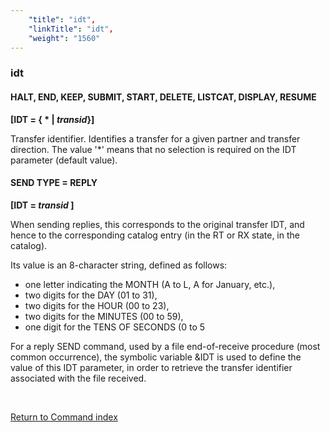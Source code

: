 ```yaml
---
    "title": "idt",
    "linkTitle": "idt",
    "weight": "1560"
---
```

<span id="idt"></span>

### idt

#### HALT, END, KEEP, SUBMIT, START, DELETE, LISTCAT, DISPLAY, RESUME

******[IDT =
{ <span class="underline">\*</span> &#124; *transid*}]******

Transfer identifier. Identifies a transfer for a given partner and transfer
direction. The value '\*' means that no selection is required on the IDT
parameter (default value).

#### SEND TYPE = REPLY

******[IDT =
*transid* ]******

When sending replies, this corresponds to the original transfer IDT,
and hence to the corresponding catalog entry (in the RT or RX state, in
the catalog).

Its value is an 8-character string, defined as follows:

- one letter indicating
    the MONTH (A to L, A for January, etc.),
- two digits for
    the DAY (01 to 31),
- two digits for
    the HOUR (00 to 23),
- two digits for
    the MINUTES (00 to 59),
- one digit for the
    TENS OF SECONDS (0 to 5

For a reply SEND command, used by a file end-of-receive procedure (most
common occurrence), the symbolic variable &IDT is used to define the
value of this IDT parameter, in order to retrieve the transfer identifier
associated with the file received.

 

[Return to Command index](../../)

